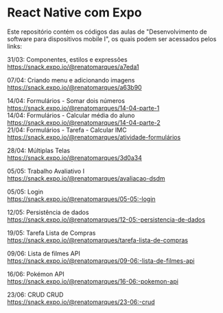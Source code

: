 # React Native com Expo

Este repositório contém os códigos das aulas de "Desenvolvimento de software para dispositivos mobile I", os quais podem ser acessados pelos links:

31/03: Componentes, estilos e expressões<br/>
https://snack.expo.io/@renatomarques/a7eda1

07/04: Criando menu e adicionando imagens<br/>
https://snack.expo.io/@renatomarques/a63b90

14/04: Formulários - Somar dois números<br/>
https://snack.expo.io/@renatomarques/14-04-parte-1<br/>
14/04: Formulários - Calcular média do aluno<br/>
https://snack.expo.io/@renatomarques/14-04-parte-2<br/>
21/04: Formulários - Tarefa - Calcular IMC<br/>
https://snack.expo.io/@renatomarques/atividade-formulários<br/>

28/04: Múltiplas Telas <br/>
https://snack.expo.io/@renatomarques/3d0a34 <br/>

05/05: Trabalho Avaliativo I<br/>
https://snack.expo.io/@renatomarques/avaliacao-dsdm<br/>

05/05: Login<br/>
https://snack.expo.io/@renatomarques/05-05:-login<br/>

12/05: Persistência de dados<br/>
https://snack.expo.io/@renatomarques/12-05:-persistencia-de-dados<br/>

19/05: Tarefa Lista de Compras<br/>
https://snack.expo.io/@renatomarques/tarefa-lista-de-compras<br/>

09/06: Lista de filmes API<br/>
https://snack.expo.io/@renatomarques/09-06:-lista-de-filmes-api<br/>

16/06: Pokémon API<br/>
https://snack.expo.io/@renatomarques/16-06:-pokemon-api<br/>

23/06: CRUD CRUD<br/>
https://snack.expo.io/@renatomarques/23-06:-crud<br/>